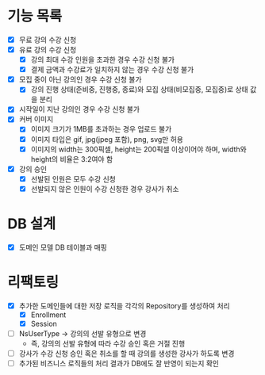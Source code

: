 # 기능 목록

- [x] 무료 강의 수강 신청
- [x] 유료 강의 수강 신청
  - [x] 강의 최대 수강 인원을 초과한 경우 수강 신청 불가
  - [x] 결제 금액과 수강료가 일치하지 않는 경우 수강 신청 불가
- [x] 모집 중이 아닌 강의인 경우 수강 신청 불가
  - [x] 강의 진행 상태(준비중, 진행중, 종료)와 모집 상태(비모집중, 모집중)로 상태 값을 분리
- [x] 시작일이 지난 강의인 경우 수강 신청 불가
- [x] 커버 이미지
  - [x] 이미지 크기가 1MB를 초과하는 경우 업로드 불가
  - [x] 이미지 타입은 gif, jpg(jpeg 포함), png, svg만 허용
  - [x] 이미지의 width는 300픽셀, height는 200픽셀 이상이어야 하며, width와 height의 비율은 3:2여야 함
- [x] 강의 승인
  - [x] 선발된 인원은 모두 수강 신청
  - [x] 선발되지 않은 인원이 수강 신청한 경우 강사가 취소

# DB 설계

- [x] 도메인 모델 DB 테이블과 매핑

# 리팩토링

- [x] 추가한 도메인들에 대한 저장 로직을 각각의 Repository를 생성하여 처리
  - [x] Enrollment
  - [x] Session
- [ ] NsUserType -> 강의의 선발 유형으로 변경
  - 즉, 강의의 선발 유형에 따라 수강 승인 혹은 거절 진행
- [ ] 강사가 수강 신청 승인 혹은 취소를 할 때 강의를 생성한 강사가 하도록 변경
- [ ] 추가된 비즈니스 로직들의 처리 결과가 DB에도 잘 반영이 되는지 확인
